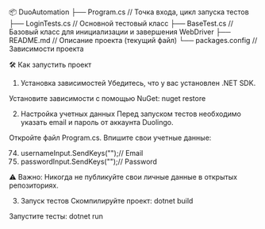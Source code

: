 📦 DuoAutomation
├── Program.cs            // Точка входа, цикл запуска тестов
├── LoginTests.cs         // Основной тестовый класс
├── BaseTest.cs           // Базовый класс для инициализации и завершения WebDriver
├── README.md            // Описание проекта (текущий файл)
└── packages.config       // Зависимости проекта

🛠️ Как запустить проект
1. Установка зависимостей
Убедитесь, что у вас установлен .NET SDK.

Установите зависимости с помощью NuGet:
nuget restore

2. Настройка учетных данных
Перед запуском тестов необходимо указать email и пароль от аккаунта Duolingo.

Откройте файл Program.cs.
Впишите свои учетные данные:

74.  usernameInput.SendKeys("");// Email
75.  passwordInput.SendKeys("");// Password

⚠️ Важно: Никогда не публикуйте свои личные данные в открытых репозиториях.

3. Запуск тестов
Скомпилируйте проект:
dotnet build

Запустите тесты:
dotnet run
